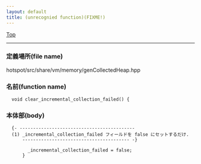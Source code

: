 ```yaml
---
layout: default
title: (unrecognied function)(FIXME!)
---
```

[Top](../index.html)

--- 
### 定義場所(file name)
hotspot/src/share/vm/memory/genCollectedHeap.hpp

### 名前(function name)
```
  void clear_incremental_collection_failed() {
```

### 本体部(body)
```
  {- -------------------------------------------
  (1) _incremental_collection_failed フィールドを false にセットするだけ.
      ---------------------------------------- -}

	    _incremental_collection_failed = false;
	  }
	
```


